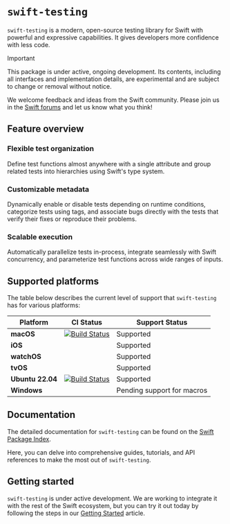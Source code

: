 # `swift-testing`

<!--
This source file is part of the Swift.org open source project

Copyright (c) 2023 Apple Inc. and the Swift project authors
Licensed under Apache License v2.0 with Runtime Library Exception

See https://swift.org/LICENSE.txt for license information
See https://swift.org/CONTRIBUTORS.txt for Swift project authors
-->

`swift-testing` is a modern, open-source testing library for Swift with powerful
and expressive capabilities. It gives developers more confidence with less code.

> [!IMPORTANT]
> This package is under active, ongoing development. Its contents, including all
> interfaces and implementation details, are experimental and are subject to
> change or removal without notice.
>
> We welcome feedback and ideas from the Swift community. Please join us in the
> [Swift forums](https://forums.swift.org/c/related-projects/swift-testing)
> and let us know what you think!

## Feature overview

### Flexible test organization

Define test functions almost anywhere with a single attribute and group related
tests into hierarchies using Swift's type system.

### Customizable metadata

Dynamically enable or disable tests depending on runtime conditions, categorize
tests using tags, and associate bugs directly with the tests that verify their
fixes or reproduce their problems.

### Scalable execution

Automatically parallelize tests in-process, integrate seamlessly with Swift
concurrency, and parameterize test functions across wide ranges of inputs.

## Supported platforms

The table below describes the current level of support that `swift-testing` has
for various platforms:

| **Platform** | **CI Status** | **Support Status** |
|-|:-:|-|
| **macOS** | [![Build Status](https://ci.swift.org/buildStatus/icon?job=pr-swift-testing-macos)](https://ci.swift.org/job/pr-swift-testing-macos/) | Supported |
| **iOS** | | Supported |
| **watchOS** | | Supported |
| **tvOS** | | Supported |
| **Ubuntu 22.04** | [![Build Status](https://ci.swift.org/buildStatus/icon?job=pr-swift-testing-linux-main)](https://ci.swift.org/job/pr-swift-testing-linux-main/) | Supported |
| **Windows** | | Pending support for macros |

## Documentation

The detailed documentation for `swift-testing` can be found on the
[Swift Package Index](https://swiftpackageindex.com/apple/swift-testing/main/documentation/testing).

Here, you can delve into comprehensive guides, tutorials, and API references to
make the most out of `swift-testing`.

## Getting started

`swift-testing` is under active development. We are working to integrate it with
the rest of the Swift ecosystem, but you can try it out today by following the
steps in our
[Getting Started](https://swiftpackageindex.com/apple/swift-testing/main/documentation/testing/temporarygettingstarted)
article.
